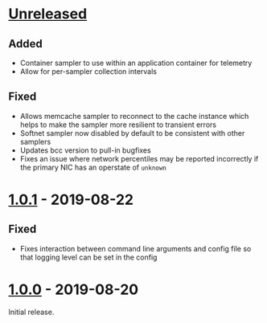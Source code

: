 # [Unreleased]
## Added
- Container sampler to use within an application container for telemetry
- Allow for per-sampler collection intervals

## Fixed
- Allows memcache sampler to reconnect to the cache instance which helps to make
  the sampler more resilient to transient errors
- Softnet sampler now disabled by default to be consistent with other samplers
- Updates bcc version to pull-in bugfixes
- Fixes an issue where network percentiles may be reported incorrectly if the
  primary NIC has an operstate of `unknown`

# [1.0.1] - 2019-08-22
## Fixed
- Fixes interaction between command line arguments and config file so that
  logging level can be set in the config

# [1.0.0] - 2019-08-20

Initial release.

[Unreleased]: https://github.com/twitter/rezolus/compare/v1.0.1...HEAD
[1.0.1]: https://github.com/twitter/rezolus/compare/v1.0.0...v1.0.1
[1.0.0]: https://github.com/twitter/rezolus/releases/tag/v1.0.0